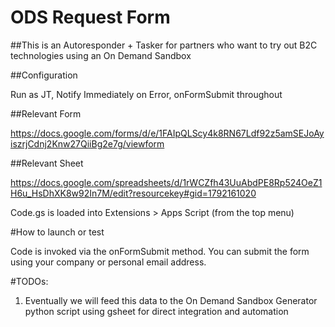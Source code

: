 # ODS Request Form

##This is an Autoresponder + Tasker for partners who want to try out B2C technologies using an On Demand Sandbox

##Configuration

Run as JT, Notify Immediately on Error, onFormSubmit throughout

##Relevant Form

https://docs.google.com/forms/d/e/1FAIpQLScy4k8RN67Ldf92z5amSEJoAyiszrjCdnj2Knw27QiiBg2e7g/viewform

##Relevant Sheet

https://docs.google.com/spreadsheets/d/1rWCZfh43UuAbdPE8Rp524OeZ1H6u_HsDhXK8w92In7M/edit?resourcekey#gid=1792161020

Code.gs is loaded into Extensions > Apps Script (from the top menu)

#How to launch or test

Code is invoked via the onFormSubmit method. You can submit the form using your company or personal email address.

#TODOs:

1. Eventually we will feed this data to the On Demand Sandbox Generator python script using gsheet for direct integration and automation
